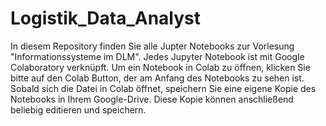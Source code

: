 # Logistik_Data_Analyst
In diesem Repository finden Sie alle Jupter Notebooks zur Vorlesung "Informationssysteme im DLM". Jedes Jupyter Notebook ist mit Google Colaboratory verknüpft. Um ein Notebook in Colab zu öffnen, klicken Sie bitte auf den Colab Button, der am Anfang des Notebooks zu sehen ist. Sobald sich die Datei in Colab öffnet, speichern Sie eine eigene Kopie des Notebooks in Ihrem Google-Drive. Diese Kopie können anschließend beliebig editieren und speichern.
